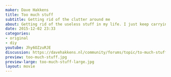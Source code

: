 ```yaml
---
maker: Dave Hakkens
title: Too much stuff
subtitle: Getting rid of the clutter around me
about: Getting rid of the useless stuff in my life. I just keep carrying  boxes of junk with me to wherever I live. There is no value in keeping it, it’s just stuff.
date: 2015-12-02 23:33
categories:
- original
- diy
youtube: Jhy6OZzuRJE
discussion: https://davehakkens.nl/community/forums/topic/to-much-stuff/
preview: too-much-stuff.jpg
preview-large: too-much-stuff-large.jpg
layout: movie
---
```

